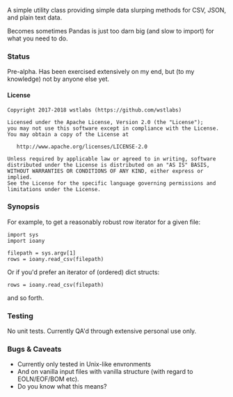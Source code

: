 A simple utility class providing simple data slurping methods for CSV, JSON, and plain text data. 

Becomes sometimes Pandas is just too darn big (and slow to import) for what you need to do.

### Status

Pre-alpha.  Has been exercised extensively on my end, but (to my knowledge) not by anyone else yet.

#### License 

```
Copyright 2017-2018 wstlabs (https://github.com/wstlabs) 

Licensed under the Apache License, Version 2.0 (the "License");
you may not use this software except in compliance with the License.
You may obtain a copy of the License at

   http://www.apache.org/licenses/LICENSE-2.0

Unless required by applicable law or agreed to in writing, software
distributed under the License is distributed on an "AS IS" BASIS,
WITHOUT WARRANTIES OR CONDITIONS OF ANY KIND, either express or implied.
See the License for the specific language governing permissions and
limitations under the License.
```

### Synopsis 

For example, to get a reasonably robust row iterator for a given file: 

```
import sys
import ioany

filepath = sys.argv[1]
rows = ioany.read_csv(filepath)
```

Or if you'd prefer an iterator of (ordered) dict structs: 
```
rows = ioany.read_csv(filepath)
```

and so forth.  

### Testing 

No unit tests.  Currently QA'd through extensive personal use only.

### Bugs & Caveats
* Currently only tested in Unix-like envronments
* And on vanilla input files with vanilla structure (with regard to EOLN/EOF/BOM etc). 
* Do you know what this means?






